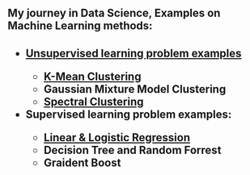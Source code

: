 <h2>My journey in Data Science, Examples on Machine Learning methods:<h2>
  <ul>
    <li> <a href="KMean Method/README.md">Unsupervised learning problem examples </a></li>
    <ul>
      <li><a href="KMean Method/KMean.ipynb">K-Mean Clustering </a></li>
      <li>Gaussian Mixture Model Clustering</li>
      <li><a href="SpectralClustering/README.md">Spectral Clustering</a></li>
    </ul>
    <li>Supervised learning problem examples:</li>
    <ul>
      <li><a href="Linear_and_Logisitic_Regression/README.md">Linear & Logistic Regression</a></li>
      <li>Decision Tree and Random Forrest</li>
      <li>Graident Boost</li>
    </ul>

</ul>
